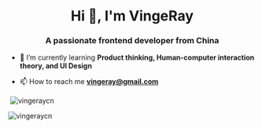 <h1 align="center">Hi 👋, I'm VingeRay</h1>
<h3 align="center">A passionate frontend developer from China</h3>



- 🌱 I’m currently learning **Product thinking, Human-computer interaction theory, and UI Design**

- 📫 How to reach me **vingeray@gmail.com**

<p>&nbsp;<img align="center" src="https://github-readme-stats.vercel.app/api?username=vingeraycn&show_icons=true&locale=en" alt="vingeraycn" /></p>

<p><img align="center" src="https://github-readme-streak-stats.herokuapp.com/?user=vingeraycn&theme=default" alt="vingeraycn" /></p>


